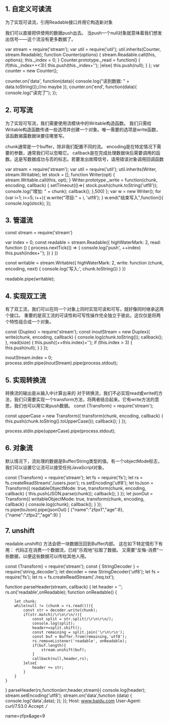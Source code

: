 ## 1. 自定义可读流

为了实现可读流，引用Readable接口并用它构造新对象

我们可以直接把供使用的数据push出去。
当push一个null对象就意味着我们想发出信号——这个流没有更多数据了。

var stream = require('stream');
var util = require('util');
util.inherits(Counter, stream.Readable);
function Counter(options) {
    stream.Readable.call(this, options);
    this._index = 0;
}
Counter.prototype._read = function() {
    if(this._index++<3){
        this.push(this._index+'');
    }else{
        this.push(null);
    }
};
var counter = new Counter();

counter.on('data', function(data){
    console.log("读到数据: " + data.toString());//no maybe
});
counter.on('end', function(data){
    console.log("读完了");
});


## 2. 可写流

为了实现可写流，我们需要使用流模块中的Writable构造函数。 我们只需给Writable构造函数传递一些选项并创建一个对象。唯一需要的选项是write函数，该函数揭露数据块要往哪里写。

chunk通常是一个buffer，除非我们配置不同的流。
encoding是在特定情况下需要的参数，通常我们可以忽略它。
callback是在完成处理数据块后需要调用的函数。这是写数据成功与否的标志。若要发出故障信号，请用错误对象调用回调函数

var stream = require('stream');
var util = require('util');
util.inherits(Writer, stream.Writable);
let stock = [];
function Writer(opt) {
    stream.Writable.call(this, opt);
}
Writer.prototype._write = function(chunk, encoding, callback) {
    setTimeout(()=>{
        stock.push(chunk.toString('utf8'));
        console.log("增加: " + chunk);
        callback();
    },500)
};
var w = new Writer();
for (var i=1; i<=5; i++){
    w.write("项目:" + i, 'utf8');
}
w.end("结束写入",function(){
    console.log(stock);
});


## 3. 管道流

const stream = require('stream')

var index = 0;
const readable = stream.Readable({
    highWaterMark: 2,
    read: function () {
        process.nextTick(() => {
            console.log('push', ++index)
            this.push(index+'');
        })
    }
})

const writable = stream.Writable({
    highWaterMark: 2,
    write: function (chunk, encoding, next) {
        console.log('写入:', chunk.toString())
    }
})

readable.pipe(writable);


## 4. 实现双工流

有了双工流，我们可以在同一个对象上同时实现可读和可写，就好像同时继承这两个接口。 重要的是双工流的可读性和可写性操作完全独立于彼此。这仅仅是将两个特性组合成一个对象。

const {Duplex} = require('stream');
const inoutStream = new Duplex({
    write(chunk, encoding, callback) {
        console.log(chunk.toString());
        callback();
    },
    read(size) {
        this.push((++this.index)+'');
        if (this.index > 3) {
            this.push(null);
        }
    }
});

inoutStream.index = 0;
process.stdin.pipe(inoutStream).pipe(process.stdout);

## 5. 实现转换流

转换流的输出是从输入中计算出来的
对于转换流，我们不必实现read或write的方法，我们只需要实现一个transform方法，将两者结合起来。它有write方法的意思，我们也可以用它来push数据。
const {Transform} = require('stream');

const upperCase = new Transform({
    transform(chunk, encoding, callback) {
        this.push(chunk.toString().toUpperCase());
        callback();
    }
});

process.stdin.pipe(upperCase).pipe(process.stdout);

## 6. 对象流

默认情况下，流处理的数据是Buffer/String类型的值。有一个objectMode标志，我们可以设置它让流可以接受任何JavaScript对象。

const {Transform} = require('stream');
let fs = require('fs');
let rs = fs.createReadStream('./users.json');
rs.setEncoding('utf8');
let toJson = Transform({
    readableObjectMode: true,
    transform(chunk, encoding, callback) {
        this.push(JSON.parse(chunk));
        callback();
    }
});
let jsonOut = Transform({
    writableObjectMode: true,
    transform(chunk, encoding, callback) {
        console.log(chunk);
        callback();
    }
});
rs.pipe(toJson).pipe(jsonOut)
[
  {"name":"zfpx1","age":8},
  {"name":"zfpx2","age":9}
]

## 7. unshift

readable.unshift() 方法会把一块数据压回到Buffer内部。 这在如下特定情形下有用： 代码正在消费一个数据流，已经"乐观地"拉取了数据。 又需要"反悔-消费"一些数据，以便这些数据可以传给其他人用。

const {Transform} = require('stream');
const { StringDecoder } = require('string_decoder');
let decoder = new StringDecoder('utf8');
let fs = require('fs');
let rs = fs.createReadStream('./req.txt');

function parseHeader(stream, callback) {
    let header = '';
    rs.on('readable',onReadable);
    function onReadable() {

        let chunk;
        while(null != (chunk = rs.read())){
            const str = decoder.write(chunk);
            if(str.match(/\r\n\r\n/)){
                const split = str.split(/\r\n\r\n/);
                console.log(split);
                header+=split.shift();
                const remaining = split.join('\r\n\r\n');
                const buf = Buffer.from(remaining,'utf8');
                rs.removeListener('readable', onReadable);
                if(buf.length){
                    stream.unshift(buf);
                }
                callback(null,header,rs);
            }else{
                header += str;
            }
        }
    }
}
parseHeader(rs,function(err,header,stream){
    console.log(header);
    stream.setEncoding('utf8');
    stream.on('data',function (data) {
        console.log('data',data);
    });
});
Host: www.baidu.com
User-Agent: curl/7.53.0
Accept: */*

name=zfpx&age=9